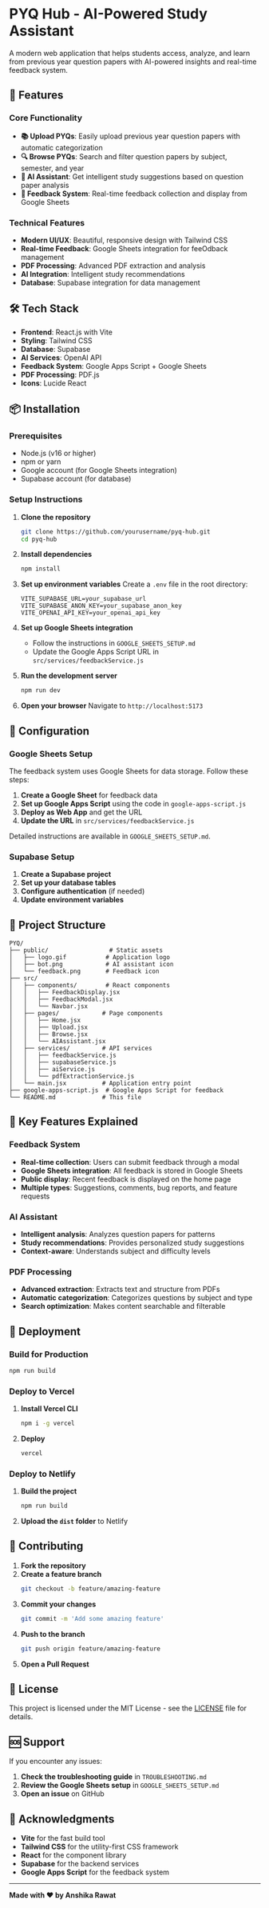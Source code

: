 # PYQ Hub - AI-Powered Study Assistant

A modern web application that helps students access, analyze, and learn from previous year question papers with AI-powered insights and real-time feedback system.

## 🚀 Features

### Core Functionality
- **📚 Upload PYQs**: Easily upload previous year question papers with automatic categorization
- **🔍 Browse PYQs**: Search and filter question papers by subject, semester, and year
- **🤖 AI Assistant**: Get intelligent study suggestions based on question paper analysis
- **💬 Feedback System**: Real-time feedback collection and display from Google Sheets

### Technical Features
- **Modern UI/UX**: Beautiful, responsive design with Tailwind CSS
- **Real-time Feedback**: Google Sheets integration for feeOdback management
- **PDF Processing**: Advanced PDF extraction and analysis
- **AI Integration**: Intelligent study recommendations
- **Database**: Supabase integration for data management

## 🛠️ Tech Stack

- **Frontend**: React.js with Vite
- **Styling**: Tailwind CSS
- **Database**: Supabase
- **AI Services**: OpenAI API
- **Feedback System**: Google Apps Script + Google Sheets
- **PDF Processing**: PDF.js
- **Icons**: Lucide React

## 📦 Installation

### Prerequisites
- Node.js (v16 or higher)
- npm or yarn
- Google account (for Google Sheets integration)
- Supabase account (for database)

### Setup Instructions

1. **Clone the repository**
   ```bash
   git clone https://github.com/yourusername/pyq-hub.git
   cd pyq-hub
   ```

2. **Install dependencies**
   ```bash
   npm install
   ```

3. **Set up environment variables**
   Create a `.env` file in the root directory:
   ```env
   VITE_SUPABASE_URL=your_supabase_url
   VITE_SUPABASE_ANON_KEY=your_supabase_anon_key
   VITE_OPENAI_API_KEY=your_openai_api_key
   ```

4. **Set up Google Sheets integration**
   - Follow the instructions in `GOOGLE_SHEETS_SETUP.md`
   - Update the Google Apps Script URL in `src/services/feedbackService.js`

5. **Run the development server**
   ```bash
   npm run dev
   ```

6. **Open your browser**
   Navigate to `http://localhost:5173`

## 🔧 Configuration

### Google Sheets Setup
The feedback system uses Google Sheets for data storage. Follow these steps:

1. **Create a Google Sheet** for feedback data
2. **Set up Google Apps Script** using the code in `google-apps-script.js`
3. **Deploy as Web App** and get the URL
4. **Update the URL** in `src/services/feedbackService.js`

Detailed instructions are available in `GOOGLE_SHEETS_SETUP.md`.

### Supabase Setup
1. **Create a Supabase project**
2. **Set up your database tables**
3. **Configure authentication** (if needed)
4. **Update environment variables**

## 📁 Project Structure

```
PYQ/
├── public/                 # Static assets
│   ├── logo.gif           # Application logo
│   ├── bot.png            # AI assistant icon
│   └── feedback.png       # Feedback icon
├── src/
│   ├── components/        # React components
│   │   ├── FeedbackDisplay.jsx
│   │   ├── FeedbackModal.jsx
│   │   └── Navbar.jsx
│   ├── pages/            # Page components
│   │   ├── Home.jsx
│   │   ├── Upload.jsx
│   │   ├── Browse.jsx
│   │   └── AIAssistant.jsx
│   ├── services/         # API services
│   │   ├── feedbackService.js
│   │   ├── supabaseService.js
│   │   ├── aiService.js
│   │   └── pdfExtractionService.js
│   └── main.jsx          # Application entry point
├── google-apps-script.js  # Google Apps Script for feedback
└── README.md             # This file
```

## 🎯 Key Features Explained

### Feedback System
- **Real-time collection**: Users can submit feedback through a modal
- **Google Sheets integration**: All feedback is stored in Google Sheets
- **Public display**: Recent feedback is displayed on the home page
- **Multiple types**: Suggestions, comments, bug reports, and feature requests

### AI Assistant
- **Intelligent analysis**: Analyzes question papers for patterns
- **Study recommendations**: Provides personalized study suggestions
- **Context-aware**: Understands subject and difficulty levels

### PDF Processing
- **Advanced extraction**: Extracts text and structure from PDFs
- **Automatic categorization**: Categorizes questions by subject and type
- **Search optimization**: Makes content searchable and filterable

## 🚀 Deployment

### Build for Production
```bash
npm run build
```

### Deploy to Vercel
1. **Install Vercel CLI**
   ```bash
   npm i -g vercel
   ```

2. **Deploy**
   ```bash
   vercel
   ```

### Deploy to Netlify
1. **Build the project**
   ```bash
   npm run build
   ```

2. **Upload the `dist` folder** to Netlify

## 🤝 Contributing

1. **Fork the repository**
2. **Create a feature branch**
   ```bash
   git checkout -b feature/amazing-feature
   ```
3. **Commit your changes**
   ```bash
   git commit -m 'Add some amazing feature'
   ```
4. **Push to the branch**
   ```bash
   git push origin feature/amazing-feature
   ```
5. **Open a Pull Request**

## 📝 License

This project is licensed under the MIT License - see the [LICENSE](LICENSE) file for details.

## 🆘 Support

If you encounter any issues:

1. **Check the troubleshooting guide** in `TROUBLESHOOTING.md`
2. **Review the Google Sheets setup** in `GOOGLE_SHEETS_SETUP.md`
3. **Open an issue** on GitHub

## 🙏 Acknowledgments

- **Vite** for the fast build tool
- **Tailwind CSS** for the utility-first CSS framework
- **React** for the component library
- **Supabase** for the backend services
- **Google Apps Script** for the feedback system

---

**Made with ❤️ by Anshika Rawat**
